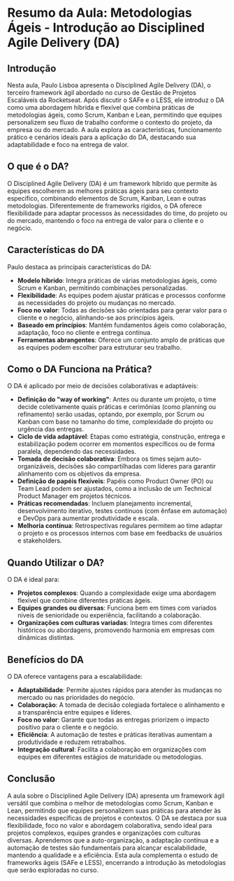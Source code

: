 # Resumo da Aula: Metodologias Ágeis - Introdução ao Disciplined Agile Delivery (DA)

## Introdução
Nesta aula, Paulo Lisboa apresenta o Disciplined Agile Delivery (DA), o terceiro framework ágil abordado no curso de Gestão de Projetos Escaláveis da Rocketseat. Após discutir o SAFe e o LESS, ele introduz o DA como uma abordagem híbrida e flexível que combina práticas de metodologias ágeis, como Scrum, Kanban e Lean, permitindo que equipes personalizem seu fluxo de trabalho conforme o contexto do projeto, da empresa ou do mercado. A aula explora as características, funcionamento prático e cenários ideais para a aplicação do DA, destacando sua adaptabilidade e foco na entrega de valor.

## O que é o DA?
O Disciplined Agile Delivery (DA) é um framework híbrido que permite às equipes escolherem as melhores práticas ágeis para seu contexto específico, combinando elementos de Scrum, Kanban, Lean e outras metodologias. Diferentemente de frameworks rígidos, o DA oferece flexibilidade para adaptar processos às necessidades do time, do projeto ou do mercado, mantendo o foco na entrega de valor para o cliente e o negócio.

## Características do DA
Paulo destaca as principais características do DA:
- **Modelo híbrido**: Integra práticas de várias metodologias ágeis, como Scrum e Kanban, permitindo combinações personalizadas.
- **Flexibilidade**: As equipes podem ajustar práticas e processos conforme as necessidades do projeto ou mudanças no mercado.
- **Foco no valor**: Todas as decisões são orientadas para gerar valor para o cliente e o negócio, alinhando-se aos princípios ágeis.
- **Baseado em princípios**: Mantém fundamentos ágeis como colaboração, adaptação, foco no cliente e entrega contínua.
- **Ferramentas abrangentes**: Oferece um conjunto amplo de práticas que as equipes podem escolher para estruturar seu trabalho.

## Como o DA Funciona na Prática?
O DA é aplicado por meio de decisões colaborativas e adaptáveis:
- **Definição do "way of working"**: Antes ou durante um projeto, o time decide coletivamente quais práticas e cerimônias (como planning ou refinamento) serão usadas, optando, por exemplo, por Scrum ou Kanban com base no tamanho do time, complexidade do projeto ou urgência das entregas.
- **Ciclo de vida adaptável**: Etapas como estratégia, construção, entrega e estabilização podem ocorrer em momentos específicos ou de forma paralela, dependendo das necessidades.
- **Tomada de decisão colaborativa**: Embora os times sejam auto-organizáveis, decisões são compartilhadas com líderes para garantir alinhamento com os objetivos da empresa.
- **Definição de papéis flexíveis**: Papéis como Product Owner (PO) ou Team Lead podem ser ajustados, como a inclusão de um Technical Product Manager em projetos técnicos.
- **Práticas recomendadas**: Incluem planejamento incremental, desenvolvimento iterativo, testes contínuos (com ênfase em automação) e DevOps para aumentar produtividade e escala.
- **Melhoria contínua**: Retrospectivas regulares permitem ao time adaptar o projeto e os processos internos com base em feedbacks de usuários e stakeholders.

## Quando Utilizar o DA?
O DA é ideal para:
- **Projetos complexos**: Quando a complexidade exige uma abordagem flexível que combine diferentes práticas ágeis.
- **Equipes grandes ou diversas**: Funciona bem em times com variados níveis de senioridade ou experiência, facilitando a colaboração.
- **Organizações com culturas variadas**: Integra times com diferentes históricos ou abordagens, promovendo harmonia em empresas com dinâmicas distintas.

## Benefícios do DA
O DA oferece vantagens para a escalabilidade:
- **Adaptabilidade**: Permite ajustes rápidos para atender às mudanças no mercado ou nas prioridades do negócio.
- **Colaboração**: A tomada de decisão colegiada fortalece o alinhamento e a transparência entre equipes e líderes.
- **Foco no valor**: Garante que todas as entregas priorizem o impacto positivo para o cliente e o negócio.
- **Eficiência**: A automação de testes e práticas iterativas aumentam a produtividade e reduzem retrabalhos.
- **Integração cultural**: Facilita a colaboração em organizações com equipes em diferentes estágios de maturidade ou metodologias.

## Conclusão
A aula sobre o Disciplined Agile Delivery (DA) apresenta um framework ágil versátil que combina o melhor de metodologias como Scrum, Kanban e Lean, permitindo que equipes personalizem suas práticas para atender às necessidades específicas de projetos e contextos. O DA se destaca por sua flexibilidade, foco no valor e abordagem colaborativa, sendo ideal para projetos complexos, equipes grandes e organizações com culturas diversas. Aprendemos que a auto-organização, a adaptação contínua e a automação de testes são fundamentais para alcançar escalabilidade, mantendo a qualidade e a eficiência. Esta aula complementa o estudo de frameworks ágeis (SAFe e LESS), encerrando a introdução às metodologias que serão exploradas no curso.